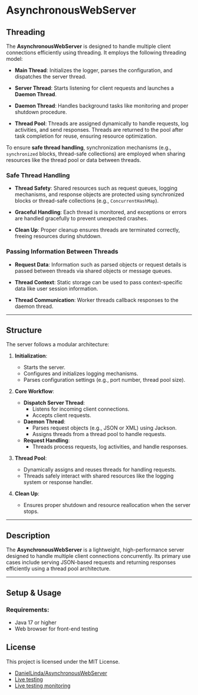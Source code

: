# **AsynchronousWebServer**

## **Threading**

The **AsynchronousWebServer** is designed to handle multiple client connections efficiently using threading. It employs
the following threading model:

- **Main Thread**: Initializes the logger, parses the configuration, and dispatches the server thread.

- **Server Thread**: Starts listening for client requests and launches a **Daemon Thread**.

- **Daemon Thread**: Handles background tasks like monitoring and proper shutdown procedure.

- **Thread Pool**: Threads are assigned dynamically to handle requests, log activities, and send responses. Threads are
  returned to the pool after task completion for reuse, ensuring resource optimization.

To ensure **safe thread handling**, synchronization mechanisms (e.g., `synchronized` blocks, thread-safe collections)
are employed when sharing resources like the thread pool or data between threads.

### **Safe Thread Handling**

- **Thread Safety**: Shared resources such as request queues, logging mechanisms, and response objects are protected
  using synchronized blocks or thread-safe collections (e.g., `ConcurrentHashMap`).

- **Graceful Handling**: Each thread is monitored, and exceptions or errors are handled gracefully to prevent unexpected
  crashes.

- **Clean Up**: Proper cleanup ensures threads are terminated correctly, freeing resources during shutdown.

### **Passing Information Between Threads**

- **Request Data**: Information such as parsed objects or request details is passed between threads via shared objects
  or message queues.

- **Thread Context**: Static storage can be used to pass context-specific data like user
  session information.

- **Thread Communication**: Worker threads callback responses to the daemon thread.

---

## **Structure**

The server follows a modular architecture:

1. **Initialization**:
    - Starts the server.
    - Configures and initializes logging mechanisms.
    - Parses configuration settings (e.g., port number, thread pool size).

2. **Core Workflow**:
    - **Dispatch Server Thread**:
        - Listens for incoming client connections.
        - Accepts client requests.
    - **Daemon Thread**:
        - Parses request objects (e.g., JSON or XML) using Jackson.
        - Assigns threads from a thread pool to handle requests.
    - **Request Handling**:
        - Threads process requests, log activities, and handle responses.

3. **Thread Pool**:
    - Dynamically assigns and reuses threads for handling requests.
    - Threads safely interact with shared resources like the logging system or response handler.

4. **Clean Up**:
    - Ensures proper shutdown and resource reallocation when the server stops.

---

## **Description**

The **AsynchronousWebServer** is a lightweight, high-performance server designed to handle multiple client connections
concurrently. Its primary use cases include serving JSON-based requests and returning responses efficiently using a
thread pool architecture.

---

## **Setup & Usage**

### **Requirements**:

- Java 17 or higher
- Web browser for front-end testing


## **License**

This project is licensed under the MIT License.

- [DanielLinda/AsynchronousWebServer](https://github.com/WMeindW/AsynchronousWebServer)
- [Live testing](https://daniellinda.net/andrem/)
- [Live testing monitoring](https://daniellinda.net/andrem/monitor/)